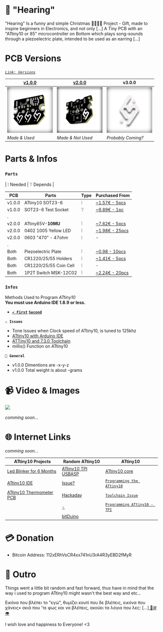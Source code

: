 ﻿# 🙉 "Hearing"
"Hearing" Is a funny and simple Christmas 🤶🏻🎅🏻 Project - Gift, made to inspire beginners in Electronics, and not only [...] A Tiny PCB with an "ATtiny10 or 85" microcontroller on Bottom which plays song-sounds through a piezoelectric plate, intended to be used as an earring [...]


# PCB Versions
*[```Link: Versions```](https://easyeda.com/gxousos/tinymusicalearing)*

|[v1.0.0](https://easyeda.com/editor#id=460c792bdeb14df49b22bafdbc1c2439)|[v2.0.0](https://easyeda.com/editor#id=cc25afc377a7449d9af5e2e83bf3eaca) |v3.0.0|
|-|-|-|
|<img src="/Images/v.1.0.0 - 3D.jpg" width="150" height="150"/>|<img src="/Images/v.2.0.0 - 3D.jpg" width="150" height="150"/>|<img src="/Images/heartUncoW.jpg" width="150" height="150"/>|
|*Made & Used*|*Made & Not Used*|*Probably Coming?*|
# Parts & Infos

### `Parts`
| ❕ Needed | ❔ Depends |

|PCB|Parts| Type | Purchased From|
| - | - | - | - |
|v1.0.0|ATtiny10 SOT23-6|❕|[~1.57€ - 5pcs](https://www.aliexpress.com/item/33013948023.html?spm=a2g0s.9042311.0.0.f8694c4dkP1uS3)|
|v1.0.0|SOT23-6 Test Socket|❔|[~9.89€ - 1pc](https://www.ebay.com/itm/1X-SOT23-SOT23-6-SOT23-6L-IC-Test-Socket-Programmer-Adapter-Burn-in-Soc-D3L8/233198450659?ssPageName=STRK%3AMEBIDX%3AIT&_trksid=p2057872.m2749.l2649)|
|.||||
|v2.0.0|ATtiny85V-**10MU** |❕|[~7.62€ - 5pcs](https://www.aliexpress.com/item/32854266955.html?spm=a2g0s.9042311.0.0.61774c4dbgpBel)|
|v2.0.0|0402 1005 Yellow LED |❕|[~1.98€ - 25pcs](https://www.ebay.com/itm/0402-0603-0805-1206-1210-3528-5050-SMD-SMT-LED-Diodes-White-Red-Blue-Light-Bulb/383101301756?ssPageName=STRK%3AMEBIDX%3AIT&var=651681270973&_trksid=p2057872.m2749.l2649)|
|v2.0.0|0603 "470" - 47ohm|❕| - |
|.||||
|Both|Piezoelectric Plate|❕|[~0.98 - 10pcs](https://www.ebay.com/itm/10-Pcs-Piezoelectric-Piezo-Ceramic-Wafer-Plate-Dia-15mm-For-Buzzer-Loudspeaker/123056838637?ssPageName=STRK%3AMEBIDX%3AIT&_trksid=p2057872.m2749.l2649)|
|Both|CR1220/25/55 Holders|❕|[~1.41€ - 5pcs](https://www.aliexpress.com/item/33013461583.html?spm=a2g0s.9042311.0.0.f8694c4dkP1uS3)|
|Both|CR1220/25/55 Coin Cell|❕| - |
|Both|1P2T Switch MSK-12C02|❕|[~2.24€ - 20pcs](https://www.ebay.com/itm/20PCS-Mini-SPDT-1P2T-Slide-Switch-On-Off-MSK-12C02-SMD-7P-For-MP3-MP4/151723531917?ssPageName=STRK%3AMEBIDX%3AIT&_trksid=p2057872.m2749.l2649)|

### `Infos`

Methods Used to Program *ATtiny10*<br>
**You must use Arduino IDE 1.8.9 or less.**

* **[```✔️ First```](https://make.kosakalab.com/make/electronic-work/arduino_tpi_en/ )** 
 **[```Second```](http://www.technoblogy.com/show?1YQY)**

**`⚠️ Issues`**
* Tone Issues when Clock speed of ATtiny10, is tuned to 125khz
* [ATtiny10 with Arduino IDE](https://stackoverflow.com/questions/59077871/programming-attiny10-with-arduino-ld-exe-errors)
* [ATTiny10 and 7.3.0 Toolchain](https://groups.google.com/a/arduino.cc/forum/#!topic/developers/Ny82s7t11Vc)
* millis() Function on ATtiny10

**`🎲 General`**
* v1.0.0 Dimentions are -x-y-z
* v1.0.0 Total weight is about -grams

# 📹 Video & Images
[![](http://img.youtube.com/vi/1UqGlBQeKq4/0.jpg)](http://www.youtube.com/watch?v=1UqGlBQeKq4 "")

*comming soon...*
# 🌐 Internet Links
*comming soon...*

|ATtiny10 Projects|Random ATtiny10|ATtiny10|
|-|-|-|
|[Led Blinker for 6 Months](https://atmelcorporation.wordpress.com/2013/09/17/avr-attiny10-runs-led-blinker-for-6-months/)|[ATtiny10 TPI USBASP](http://mirekk36.blogspot.com/2013/07/attiny10-tpi-usbasp-mkavrcalculator.html)|[ATtiny10 core](https://github.com/technoblogy/attiny10core)|
|[ATtiny10 IDE](https://github.com/wholder/ATTiny10IDE)|[Issue?](https://forum.arduino.cc/index.php?topic=570920.0)|[```Programming the ATtiny10```](http://www.technoblogy.com/show?1YQY)|
|[ATtiny10 Thermometer PCB](http://www.technoblogy.com/show?2GPX)|[Hackaday](https://hackaday.io/project/158284-attiny10-dev-environment-on-arduino-ide)|[```Toolchain Issue```](https://groups.google.com/a/arduino.cc/forum/#!topic/developers/Ny82s7t11Vc)|
||[-](https://www.avrfreaks.net/forum/how-program-attiny10-sparkfun-pocket-avr-programmer-usbtiny)|[```Programming ATtiny10 - TPI```](https://make.kosakalab.com/make/electronic-work/arduino_tpi_en/)|
||[bitDuino](https://github.com/maris-HY/bitDuino)||
# 💳 Donation
+ Bitcoin Address: 112xERhVsCR4xx741nU3rA4R3yEBD2fMyR
# 💛 Outro

Things went a little bit random and fast forward, thus have in mind that the way i used to program ATtiny10 might wasn't the best way and etc...

 Εικόνα που βλέπει το "εγώ", θυμίζει κουτί που δε βλέπεις, εικόνα που χάνεις• σκιά που 'τε φως και να βλέπεις, ακούει τα λόγια που λες: [...][ ‮#i📁👁](https://www.instagram.com/giorgos.xou/)

I wish love and happiness to Everyone! <3
